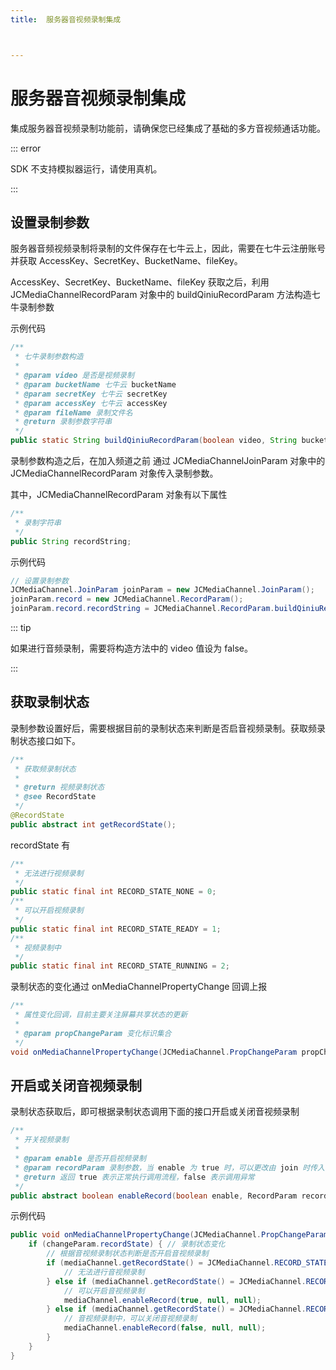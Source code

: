 ```yaml
---
title:  服务器音视频录制集成



---
```


# 服务器音视频录制集成

集成服务器音视频录制功能前，请确保您已经集成了基础的多方音视频通话功能。

::: error

SDK 不支持模拟器运行，请使用真机。

:::

## 设置录制参数

服务器音频视频录制将录制的文件保存在七牛云上，因此，需要在七牛云注册账号并获取 AccessKey、SecretKey、BucketName、fileKey。

AccessKey、SecretKey、BucketName、fileKey 获取之后，利用 JCMediaChannelRecordParam 对象中的 buildQiniuRecordParam 方法构造七牛录制参数

示例代码

```java
/**
 * 七牛录制参数构造
 *
 * @param video 是否是视频录制
 * @param bucketName 七牛云 bucketName
 * @param secretKey 七牛云 secretKey
 * @param accessKey 七牛云 accessKey
 * @param fileName 录制文件名
 * @return 录制参数字符串
 */
public static String buildQiniuRecordParam(boolean video, String bucketName, String secretKey, String accessKey, String fileName)
```

录制参数构造之后，在加入频道之前 通过 JCMediaChannelJoinParam 对象中的 JCMediaChannelRecordParam 对象传入录制参数。

其中，JCMediaChannelRecordParam 对象有以下属性

```java
/**
 * 录制字符串
 */
public String recordString;
```

示例代码

```java
// 设置录制参数
JCMediaChannel.JoinParam joinParam = new JCMediaChannel.JoinParam();
joinParam.record = new JCMediaChannel.RecordParam();
joinParam.record.recordString = JCMediaChannel.RecordParam.buildQiniuRecordParam(true, bucketName, secretKey, accessKey, fileName);
```

::: tip

如果进行音频录制，需要将构造方法中的 video 值设为 false。

:::

## 获取录制状态

录制参数设置好后，需要根据目前的录制状态来判断是否启音视频录制。获取频录制状态接口如下。

```java
/**
 * 获取频录制状态
 *
 * @return 视频录制状态
 * @see RecordState
 */
@RecordState
public abstract int getRecordState();
```

recordState 有

```java
/**
 * 无法进行视频录制
 */
public static final int RECORD_STATE_NONE = 0;
/**
 * 可以开启视频录制
 */
public static final int RECORD_STATE_READY = 1;
/**
 * 视频录制中
 */
public static final int RECORD_STATE_RUNNING = 2;
```

录制状态的变化通过 onMediaChannelPropertyChange 回调上报

```java
/**
 * 属性变化回调，目前主要关注屏幕共享状态的更新
 *
 * @param propChangeParam 变化标识集合
 */
void onMediaChannelPropertyChange(JCMediaChannel.PropChangeParam propChangeParam);
```

## 开启或关闭音视频录制

录制状态获取后，即可根据录制状态调用下面的接口开启或关闭音视频录制

```java
/**
 * 开关视频录制
 *
 * @param enable 是否开启视频录制
 * @param recordParam 录制参数，当 enable 为 true 时，可以更改由 join 时传入的录制参数，不需更改则填 null
 * @return 返回 true 表示正常执行调用流程，false 表示调用异常
 */
public abstract boolean enableRecord(boolean enable, RecordParam recordParam);
```

示例代码

```java
public void onMediaChannelPropertyChange(JCMediaChannel.PropChangeParam propChangeParam) {
    if (changeParam.recordState) { // 录制状态变化
        // 根据音视频录制状态判断是否开启音视频录制
        if (mediaChannel.getRecordState() = JCMediaChannel.RECORD_STATE_NONE) {
            // 无法进行音视频录制
        } else if (mediaChannel.getRecordState() = JCMediaChannel.RECORD_STATE_READY) {
            // 可以开启音视频录制
            mediaChannel.enableRecord(true, null, null);
        } else if (mediaChannel.getRecordState() = JCMediaChannel.RECORD_STATE_RUNNING) {
            // 音视频录制中，可以关闭音视频录制
            mediaChannel.enableRecord(false, null, null);
        }
    }
}
```

